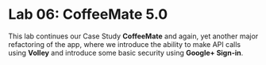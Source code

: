 # Lab 06: CoffeeMate 5.0

This lab continues our Case Study <b>CoffeeMate</b> and again, yet another major refactoring of the app, where we introduce the ability to make API calls using <b>Volley</b> and introduce some basic security using <b>Google+ Sign-in</b>.